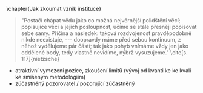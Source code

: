 \chapter{Jak zkoumat vznik instituce}

> "Postačí chápat vědu jako co možná nejvěrnější polidštění věcí; popisujíce věci a jejich posloupnost, učíme se stále přesněji popisovat sebe samy. Příčina a následek: taková rozdvojenost pravděpodobně nikde neexistuje, --- doopravdy máme před sebou kontinuum, z něhož vydělujeme pár částí; tak jako pohyb vnímáme vždy jen jako oddělené body, tedy vlastně nevidíme, nýbrž vysuzujeme."
\cite[s. 117]{nietzsche}

<!-- Autor přistupuje k politologii jako ke vědě definované předmětem zájmu a při zkoumání využívá metodologii sdílenou sociálně-vědními obory - např. politologií, sociologií, institucionálním designem a mediálními studiemi. V kapitole *Jak zkoumat vznik instituce* se autor věnuje užití etnografické metodologie a hermeneutického porozumění textům a zároveň přibližuje východiska deskripce, nároků a procesu institucionálního designu.
    
Důležitým aspektem vědecké práce se ukazuje být též význam samotného výsledku práce - tohoto textu. Další z podkapitol tedy přibližuje roli tohoto v dosahování poznání, který ukazuje jako *work in progress*, jako součást diskuse, artefakt vedoucí k hlubšímu pochopení obecnějších jevů, který sám o sobě nevede k utváření obecného teoretického vědění. Taková práce bývá nazývána (např. dle Druláka (\citeyear{drulak}), s. 33) jako tzv. "jedinečná či vnitřní jednopřípadová studie" - jedinečná právě z důvodu absence ambice ke zobecnění pozorování na větší množství případů (takové práce jsou nazývány "instrumentální"). 

Patřičný prostor je věnován reflexi vlastní pozice autora, který byl součástí procesu vzniku instituce a působí tedy jak v roli zkoumajícího subjektu, tak zkoumaného objektu. Tato pozice jednak znamená možnost zanesení práce subjektivní percepcí situace autorem, ale zároveň umožňuje využití znalosti situačního prostředí a slovníku k rozeznání detailů interakce, které by jinak zůstaly skryty. Autor si zároveň uvědomuje své zatížení konkrétním akademickým prostředím, které je v dané kapitole explicitně rekapitulováno. -->



- atraktivní vymezení pozice, zkoušení limitů (vývoj od kvanti ke ke kvali ke smíšeným metodologiím)
- zúčastněný pozorovatel / pozorující zúčastněný